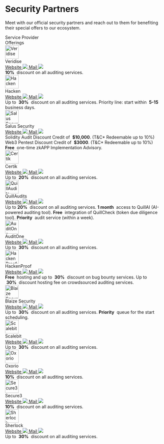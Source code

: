 # Security Partners

Meet with our official security partners and reach out to them for benefiting their special offers to our ecosystem.

<div style={{'display':'flex','width':'100%','color':'balck','font-size':'16px','font-weight': '600'
  ,'border-bottom':'1px solid rgba(0, 0, 0, 0.20)','padding-top':'12px','padding-bottom':'16px'}}>
  <div style={{'margin-right':'108px'}}>
    Service Provider
  </div>
  <div>Offerings</div>
</div>

<div style={{'display':'flex','align-items':'center','padding-top':'16px','padding-bottom':'16px','border-bottom':'1px solid rgba(0, 0, 0, 0.10)'}}>
  <div style={{'display':'flex','margin-right':'58px'}}>
    <img alt="Veridise" src="/img/manta-pacific/Veridise.svg" width="44px" height='44px' />
    <div style={{'margin-left':'8px'}}>
      <div style={{'font-size':'16px','font-weight':'600'}}>Veridise</div>
      <div style={{'display':'flex','font-size':'14px'}}>
        <a href="https://veridise.com" style={{'font-family':'Red Hat Text','color':'black','display':'flex','align-items':'center','cursor':'pointer'}}>
          <span>
            Website
          </span>
          <img src="/img/manta-pacific/arrow.svg" style={{'margin-left':'8px','padding-top':'2px'}} />
        </a>
        <a href='mailto:auditing@veridise.com' style={{'font-family':'Red Hat Text','color':'black','display':'flex','align-items':'center','margin-left':'16px','cursor':'pointer'}}>
          <span>
            Mail
          </span>
          <img src="/img/manta-pacific/arrow.svg" style={{'margin-left':'8px','padding-top':'2px'}} />
        </a>
      </div>
    </div>
  </div>

  <div style={{'display':'flex','font-size':'14px'}}>
    <strong>10%</strong>&nbsp;
    discount on all auditing services.
  </div>
</div>

<div style={{'display':'flex','align-items':'center','padding-top':'16px','padding-bottom':'16px','border-bottom':'1px solid rgba(0, 0, 0, 0.10)'}}>
  <div style={{'display':'flex','margin-right':'58px'}}>
    <img alt="Hacken" src="/img/manta-pacific/Hacken.svg" width="44px" height='44px' />
    <div style={{'margin-left':'8px'}}>
      <div style={{'font-size':'16px','font-weight':'600'}}>Hacken</div>
      <div style={{'display':'flex','font-size':'14px'}}>
        <a href="https://hacken.io" style={{'font-family':'Red Hat Text','color':'black','display':'flex','align-items':'center','cursor':'pointer'}}>
          <span>
            Website
          </span>
          <img src="/img/manta-pacific/arrow.svg" style={{'margin-left':'8px','padding-top':'2px'}} />
        </a>
        <a href='mailto:v.herashchenko@hacken.io' style={{'font-family':'Red Hat Text','color':'black','display':'flex','align-items':'center','margin-left':'16px','cursor':'pointer'}}>
          <span>
            Mail
          </span>
          <img src="/img/manta-pacific/arrow.svg" style={{'margin-left':'8px','padding-top':'2px'}} />
        </a>
      </div>
    </div>
  </div>

   <div style={{'display':'flex','flex-direction':'column','font-size':'14px'}}>
   <span>
  Up to &nbsp;<strong>30%</strong>&nbsp; discount on all auditing services.
   </span>
    <span>
    Priority line: start within &nbsp;<strong>5-15</strong>&nbsp; business days.
   </span>
  </div>
</div>

<div style={{'display':'flex','align-items':'center','padding-top':'16px','padding-bottom':'16px','border-bottom':'1px solid rgba(0, 0, 0, 0.10)'}}>
  <div style={{'display':'flex','margin-right':'58px'}}>
    <img alt="Salus Security" src="/img/manta-pacific/Salus Security.svg" width="44px" height='44px' />
    <div style={{'margin-left':'8px'}}>
      <div style={{'font-size':'16px','font-weight':'600'}}>Salus Security</div>
      <div style={{'display':'flex','font-size':'14px'}}>
        <a href="https://salusec.io" style={{'font-family':'Red Hat Text','color':'black','display':'flex','align-items':'center','cursor':'pointer'}}>
          <span>
            Website
          </span>
          <img src="/img/manta-pacific/arrow.svg" style={{'margin-left':'8px','padding-top':'2px'}} />
        </a>
        <a href='mailto:support@salusec.io' style={{'font-family':'Red Hat Text','color':'black','display':'flex','align-items':'center','margin-left':'16px','cursor':'pointer'}}>
          <span>
            Mail
          </span>
          <img src="/img/manta-pacific/arrow.svg" style={{'margin-left':'8px','padding-top':'2px'}} />
        </a>
      </div>
    </div>
  </div>

   <div style={{'display':'flex','flex-direction':'column','font-size':'14px'}}>
   <span>
   Solidity Audit Discount Credit of &nbsp;<strong>$10,000</strong>. (T&C* Redeemable up to 10%)
   </span>
    <span>
    Web3 Pentest Discount Credit of &nbsp;<strong>$3000</strong>. (T&C* Redeemable up to 10%)
   </span>
   <span>
   <strong>Free</strong>&nbsp; one-time zkAPP Implementation Advisory.
   </span>
  </div>
</div>

<div style={{'display':'flex','align-items':'center','padding-top':'16px','padding-bottom':'16px','border-bottom':'1px solid rgba(0, 0, 0, 0.10)'}}>
  <div style={{'display':'flex','margin-right':'58px'}}>
    <img alt="Certik" src="/img/manta-pacific/Certik.svg" width="44px" height='44px' />
    <div style={{'margin-left':'8px'}}>
      <div style={{'font-size':'16px','font-weight':'600'}}>Certik</div>
      <div style={{'display':'flex','font-size':'14px'}}>
        <a href="https://www.certik.com" style={{'font-family':'Red Hat Text','color':'black','display':'flex','align-items':'center','cursor':'pointer'}}>
          <span>
            Website
          </span>
          <img src="/img/manta-pacific/arrow.svg" style={{'margin-left':'8px','padding-top':'2px'}} />
        </a>
        <a href='mailto:nurtilek.taalaibekov@certik.com' style={{'font-family':'Red Hat Text','color':'black','display':'flex','align-items':'center','margin-left':'16px','cursor':'pointer'}}>
          <span>
            Mail
          </span>
          <img src="/img/manta-pacific/arrow.svg" style={{'margin-left':'8px','padding-top':'2px'}} />
        </a>
      </div>
    </div>
  </div>

   <div style={{'display':'flex','font-size':'14px'}}>
  Up to &nbsp;<strong>20%</strong>&nbsp; discount on all auditing services.
  </div>
</div>

<div style={{'display':'flex','align-items':'center','padding-top':'16px','padding-bottom':'16px','border-bottom':'1px solid rgba(0, 0, 0, 0.10)'}}>
  <div style={{'display':'flex','margin-right':'58px'}}>
    <img alt="QuillAudits" src="/img/manta-pacific/QuillAudits.svg" width="44px" height='44px' />
    <div style={{'margin-left':'8px'}}>
      <div style={{'font-size':'16px','font-weight':'600'}}>QuillAudits</div>
      <div style={{'display':'flex','font-size':'14px'}}>
        <a href="https://www.quillaudits.com/smart-contract-audit" style={{'font-family':'Red Hat Text','color':'black','display':'flex','align-items':'center','cursor':'pointer'}}>
          <span>
            Website
          </span>
          <img src="/img/manta-pacific/arrow.svg" style={{'margin-left':'8px','padding-top':'2px'}} />
        </a>
        <a href='mailto:audits@quillhash.com' style={{'font-family':'Red Hat Text','color':'black','display':'flex','align-items':'center','margin-left':'16px','cursor':'pointer'}}>
          <span>
            Mail
          </span>
          <img src="/img/manta-pacific/arrow.svg" style={{'margin-left':'8px','padding-top':'2px'}} />
        </a>
      </div>
    </div>
  </div>

   <div style={{'display':'flex','flex-direction':'column','font-size':'14px'}}>
   <span>
   Up to <strong>20%</strong>&nbsp; discount on all auditing services.
   </span>
  <span>
  <strong>1 month</strong>&nbsp; access to QuillAI (AI-powered auditing tool).
  </span>
  <span>
  <strong>Free</strong>&nbsp; integration of QuillCheck (token due diligence tool).
  </span>
  <span>
  <strong>Priority</strong>&nbsp; audit service (within a week).
  </span>
  </div>
</div>

<div style={{'display':'flex','align-items':'center','padding-top':'16px','padding-bottom':'16px','border-bottom':'1px solid rgba(0, 0, 0, 0.10)'}}>
  <div style={{'display':'flex','margin-right':'58px'}}>
    <img alt="AuditOne" src="/img/manta-pacific/AuditOne.svg" width="44px" height='44px' />
    <div style={{'margin-left':'8px'}}>
      <div style={{'font-size':'16px','font-weight':'600'}}>AuditOne</div>
      <div style={{'display':'flex','font-size':'14px'}}>
        <a href="https://www.auditone.io" style={{'font-family':'Red Hat Text','color':'black','display':'flex','align-items':'center','cursor':'pointer'}}>
          <span>
            Website
          </span>
          <img src="/img/manta-pacific/arrow.svg" style={{'margin-left':'8px','padding-top':'2px'}} />
        </a>
        <a href='mailto:helen@auditone.io' style={{'font-family':'Red Hat Text','color':'black','display':'flex','align-items':'center','margin-left':'16px','cursor':'pointer'}}>
          <span>
            Mail
          </span>
          <img src="/img/manta-pacific/arrow.svg" style={{'margin-left':'8px','padding-top':'2px'}} />
        </a>
      </div>
    </div>
  </div>

  <div style={{'display':'flex','font-size':'14px'}}>
  Up to &nbsp;<strong>30%</strong>&nbsp; discount on all auditing services.
  </div>
</div>

<div style={{'display':'flex','align-items':'center','padding-top':'16px','padding-bottom':'16px','border-bottom':'1px solid rgba(0, 0, 0, 0.10)'}}>
  <div style={{'display':'flex','margin-right':'58px'}}>
    <img alt="HackenProof" src="/img/manta-pacific/HackenProof.svg" width="44px" height='44px' />
    <div style={{'margin-left':'8px'}}>
      <div style={{'font-size':'16px','font-weight':'600'}}>HackenProof</div>
      <div style={{'display':'flex','font-size':'14px'}}>
        <a href="https://hackenproof.com" style={{'font-family':'Red Hat Text','color':'black','display':'flex','align-items':'center','cursor':'pointer'}}>
          <span>
            Website
          </span>
          <img src="/img/manta-pacific/arrow.svg" style={{'margin-left':'8px','padding-top':'2px'}} />
        </a>
        <a href='mailto:e.fedotova@hackenproof.com' style={{'font-family':'Red Hat Text','color':'black','display':'flex','align-items':'center','margin-left':'16px','cursor':'pointer'}}>
          <span>
            Mail
          </span>
          <img src="/img/manta-pacific/arrow.svg" style={{'margin-left':'8px','padding-top':'2px'}} />
        </a>
      </div>
    </div>
  </div>

   <div style={{'display':'flex','flex-direction':'column','font-size':'14px'}}>
  <span>
  <strong>Free</strong>&nbsp; hosting and up to &nbsp;<strong>30%</strong>&nbsp; discount on bug bounty services.
  </span>
  <span>
  Up to &nbsp;<strong>30%</strong>&nbsp; discount hosting fee on crowdsourced auditing services.
  </span>
  </div>
</div>

<div style={{'display':'flex','align-items':'center','padding-top':'16px','padding-bottom':'16px','border-bottom':'1px solid rgba(0, 0, 0, 0.10)'}}>
  <div style={{'display':'flex','margin-right':'58px'}}>
    <img alt="Blaize Security" src="/img/manta-pacific/Blaize Security.svg" width="44px" height='44px' />
    <div style={{'margin-left':'8px'}}>
      <div style={{'font-size':'16px','font-weight':'600'}}>Blaize Security</div>
      <div style={{'display':'flex','font-size':'14px'}}>
        <a href="https://blaize.tech" style={{'font-family':'Red Hat Text','color':'black','display':'flex','align-items':'center','cursor':'pointer'}}>
          <span>
            Website
          </span>
          <img src="/img/manta-pacific/arrow.svg" style={{'margin-left':'8px','padding-top':'2px'}} />
        </a>
        <a href='mailto:pavel.g@blaize.tech' style={{'font-family':'Red Hat Text','color':'black','display':'flex','align-items':'center','margin-left':'16px','cursor':'pointer'}}>
          <span>
            Mail
          </span>
          <img src="/img/manta-pacific/arrow.svg" style={{'margin-left':'8px','padding-top':'2px'}} />
        </a>
      </div>
    </div>
  </div>

  <div style={{'display':'flex','flex-direction':'column','font-size':'14px'}}>
  <span>
  Up to &nbsp;<strong>30%</strong>&nbsp; discount on all auditing services.
  </span>
  <span>
  <strong>Priority</strong>&nbsp; queue for the start scheduling.
  </span>
  </div>
</div>

<div style={{'display':'flex','align-items':'center','padding-top':'16px','padding-bottom':'16px','border-bottom':'1px solid rgba(0, 0, 0, 0.10)'}}>
  <div style={{'display':'flex','margin-right':'58px'}}>
    <img alt="Scalebit" src="/img/manta-pacific/Scalebit.svg" width="44px" height='44px' />
    <div style={{'margin-left':'8px'}}>
      <div style={{'font-size':'16px','font-weight':'600'}}>Scalebit</div>
      <div style={{'display':'flex','font-size':'14px'}}>
        <a href="https://scalebit.xyz/" style={{'font-family':'Red Hat Text','color':'black','display':'flex','align-items':'center','cursor':'pointer'}}>
          <span>
            Website
          </span>
          <img src="/img/manta-pacific/arrow.svg" style={{'margin-left':'8px','padding-top':'2px'}} />
        </a>
        <a href='mailto:contact@scalebit.xyz' style={{'font-family':'Red Hat Text','color':'black','display':'flex','align-items':'center','margin-left':'16px','cursor':'pointer'}}>
          <span>
            Mail
          </span>
          <img src="/img/manta-pacific/arrow.svg" style={{'margin-left':'8px','padding-top':'2px'}} />
        </a>
      </div>
    </div>
  </div>

  <div style={{'display':'flex','font-size':'14px'}}>
  Up to &nbsp;<strong>30%</strong>&nbsp; discount on all auditing services.
  </div>
</div>

<div style={{'display':'flex','align-items':'center','padding-top':'16px','padding-bottom':'16px','border-bottom':'1px solid rgba(0, 0, 0, 0.10)'}}>
  <div style={{'display':'flex','margin-right':'58px'}}>
    <img alt="Oxorio" src="/img/manta-pacific/Oxorio.svg" width="44px" height='44px' />
    <div style={{'margin-left':'8px'}}>
      <div style={{'font-size':'16px','font-weight':'600'}}>Oxorio</div>
      <div style={{'display':'flex','font-size':'14px'}}>
        <a href="https://oxor.io" style={{'font-family':'Red Hat Text','color':'black','display':'flex','align-items':'center','cursor':'pointer'}}>
          <span>
            Website
          </span>
          <img src="/img/manta-pacific/arrow.svg" style={{'margin-left':'8px','padding-top':'2px'}} />
        </a>
        <a href='mailto:wei@oxor.io' style={{'font-family':'Red Hat Text','color':'black','display':'flex','align-items':'center','margin-left':'16px','cursor':'pointer'}}>
          <span>
            Mail
          </span>
          <img src="/img/manta-pacific/arrow.svg" style={{'margin-left':'8px','padding-top':'2px'}} />
        </a>
      </div>
    </div>
  </div>

  <div style={{'display':'flex','font-size':'14px'}}>
    <strong>10%</strong>&nbsp;
    discount on all auditing services.
  </div>
</div>

<div style={{'display':'flex','align-items':'center','padding-top':'16px','padding-bottom':'16px','border-bottom':'1px solid rgba(0, 0, 0, 0.10)'}}>
  <div style={{'display':'flex','margin-right':'58px'}}>
    <img alt="Secure3" src="/img/manta-pacific/Secure3.svg" width="44px" height='44px' />
    <div style={{'margin-left':'8px'}}>
      <div style={{'font-size':'16px','font-weight':'600'}}>Secure3</div>
        <div style={{'display':'flex','font-size':'14px'}}>
        <a href="https://secure3.io" style={{'font-family':'Red Hat Text','color':'black','display':'flex','align-items':'center','cursor':'pointer'}}>
          <span>
            Website
          </span>
          <img src="/img/manta-pacific/arrow.svg" style={{'margin-left':'8px','padding-top':'2px'}} />
        </a>
        <a href='mailto:audit@secure3.io' style={{'font-family':'Red Hat Text','color':'black','display':'flex','align-items':'center','margin-left':'16px','cursor':'pointer'}}>
          <span>
            Mail
          </span>
          <img src="/img/manta-pacific/arrow.svg" style={{'margin-left':'8px','padding-top':'2px'}} />
        </a>
      </div>
    </div>
  </div>

  <div style={{'display':'flex','font-size':'14px'}}>
    <strong>10%</strong>&nbsp;
    discount on all auditing services.
  </div>
</div>

<div style={{'display':'flex','align-items':'center','padding-top':'16px','padding-bottom':'16px'}}>
  <div style={{'display':'flex','margin-right':'58px'}}>
    <img alt="Sherlock" src="/img/manta-pacific/Sherlock.svg" width="44px" height='44px' />
    <div style={{'margin-left':'8px'}}>
      <div style={{'font-size':'16px','font-weight':'600'}}>Sherlock</div>
      <div style={{'display':'flex','font-size':'14px'}}>
        <a href="https://www.sherlock.xyz" style={{'font-family':'Red Hat Text','color':'black','display':'flex','align-items':'center','cursor':'pointer'}}>
          <span>
            Website
          </span>
          <img src="/img/manta-pacific/arrow.svg" style={{'margin-left':'8px','padding-top':'2px'}} />
        </a>
        <a href='mailto:dan@sherlock.xyz' style={{'font-family':'Red Hat Text','color':'black','display':'flex','align-items':'center','margin-left':'16px','cursor':'pointer'}}>
          <span>
            Mail
          </span>
          <img src="/img/manta-pacific/arrow.svg" style={{'margin-left':'8px','padding-top':'2px'}} />
        </a>
      </div>
    </div>
  </div>

  <div style={{'display':'flex','font-size':'14px'}}>
  Up to &nbsp;<strong>30%</strong>&nbsp; discount on all auditing services.
  </div>
</div>
